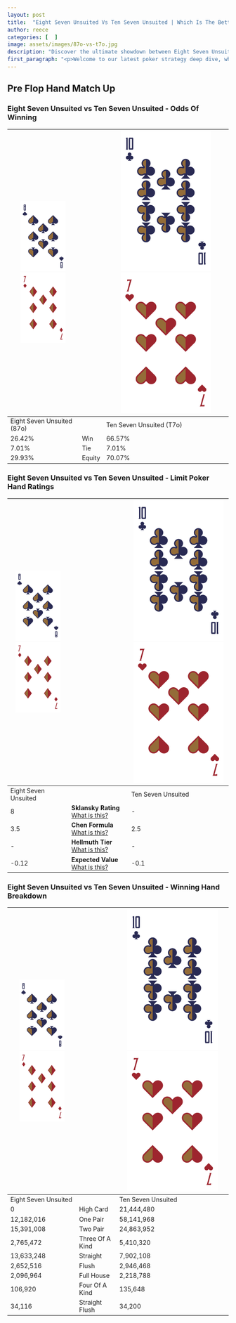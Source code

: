 ```yaml
---
layout: post
title:  "Eight Seven Unsuited Vs Ten Seven Unsuited | Which Is The Better Hand In Poker? A Complete Guide"
author: reece
categories: [  ]
image: assets/images/87o-vs-t7o.jpg
description: "Discover the ultimate showdown between Eight Seven Unsuited and Ten Seven Unsuited in poker! Uncover the odds, strategies, and scenarios where one hand triumphs over the other. Get ready to up your poker game with this thrilling analysis."
first_paragraph: "<p>Welcome to our latest poker strategy deep dive, where we're pitting two distinct hands against each other in a high-stakes showdown: Eight Seven Unsuited vs Ten Seven Unsuited.</p><p>In the dynamic world of poker, every decision counts, and knowing which hand holds the upper hand is key to your success at the table.</p><p>In this article, we'll dissect these two hands, explore the scenarios where one dominates the other, and equip you with the knowledge to make strategic choices that can tip the odds in your favor.</p><p>Get ready to unravel the intriguing dynamics of these poker hands and elevate your game to new heights.</p>"
---
```




[comment]: # (sp0)

## Pre Flop Hand Match Up

<div class="table hand-ratings" markdown="1"> 



### Eight Seven Unsuited vs Ten Seven Unsuited - Odds Of Winning


    
| ![image info](assets/images/hand1/8.png) ![image info](assets/images/hand1/7o.png) |  | ![image info](assets/images/hand2/T.png) ![image info](assets/images/hand2/7o.png) |
| -------- | -------- | -------- |
| Eight Seven Unsuited (87o) |  | Ten Seven Unsuited (T7o) |
| 26.42% | Win | 66.57% |
| 7.01% | Tie | 7.01% |
| 29.93% | Equity | 70.07% |




[comment]: # (sp1)



### Eight Seven Unsuited vs Ten Seven Unsuited - Limit Poker Hand Ratings


    
| ![image info](assets/images/hand1/8.png) ![image info](assets/images/hand1/7o.png) |  | ![image info](assets/images/hand2/T.png) ![image info](assets/images/hand2/7o.png) |
| -------- | -------- | -------- |
| Eight Seven Unsuited |  | Ten Seven Unsuited |
| 8 | **Sklansky Rating** [What is this?](/sklansky-rating-explained) | - |
| 3.5 | **Chen Formula** [What is this?](/chen-formula-explained) | 2.5 |
| - | **Hellmuth Tier** [What is this?](/Hellmuth-tier-explained) | - |
| -0.12 | **Expected Value** [What is this?](/expected-value-explained) | -0.1 |




[comment]: # (sp2)



### Eight Seven Unsuited vs Ten Seven Unsuited - Winning Hand Breakdown


    
| ![image info](assets/images/hand1/8.png) ![image info](assets/images/hand1/7o.png) |  | ![image info](assets/images/hand2/T.png) ![image info](assets/images/hand2/7o.png) |
| -------- | -------- | -------- |
| Eight Seven Unsuited |  | Ten Seven Unsuited |
| 0 | High Card | 21,444,480 |
| 12,182,016 | One Pair | 58,141,968 |
| 15,391,008 | Two Pair | 24,863,952 |
| 2,765,472 | Three Of A Kind | 5,410,320 |
| 13,633,248 | Straight | 7,902,108 |
| 2,652,516 | Flush | 2,946,468 |
| 2,096,964 | Full House | 2,218,788 |
| 106,920 | Four Of A Kind | 135,648 |
| 34,116 | Straight Flush | 34,200 |




[comment]: # (sp3)



</div>

[comment]: # (sp4)



[comment]: # (sp5)

